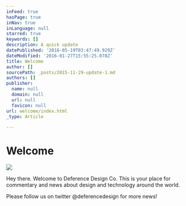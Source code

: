 ```yaml
---
inFeed: true
hasPage: true
inNav: true
inLanguage: null
starred: true
keywords: []
description: A quick update
datePublished: '2016-05-19T03:47:49.929Z'
dateModified: '2016-01-27T15:55:25.078Z'
title: Welcome
author: []
sourcePath: _posts/2015-11-29-update-1.md
authors: []
publisher:
  name: null
  domain: null
  url: null
  favicon: null
url: welcome/index.html
_type: Article

---
```

# Welcome
![](https://the-grid-user-content.s3-us-west-2.amazonaws.com/2c37d4f7-30db-47d1-9f8e-6a9352d33fc7.png)

Hey there. Welcome to Deference Design Co. This is your place for commentary and news about design and technology around the world.

Please follow us on twitter @deferencedesign for more news!